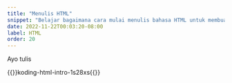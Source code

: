 ```yaml
---
title: "Menulis HTML"
snippet: "Belajar bagaimana cara mulai menulis bahasa HTML untuk membuat website"
date: 2022-11-22T00:03:20-08:00
label: HTML
order: 20
---
```


Ayo tulis

{{<codesandbox>}}koding-html-intro-1s28xs{{</codesandbox>}}
